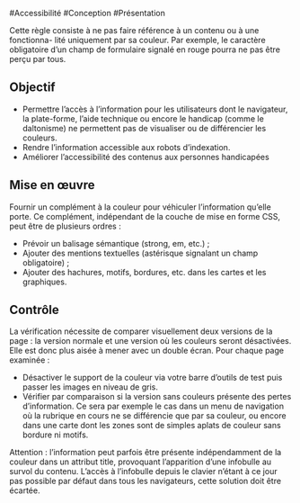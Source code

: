 
#Accessibilité #Conception #Présentation

Cette règle consiste à ne pas faire référence à un contenu ou à une fonctionna- lité uniquement par sa couleur. Par exemple, le caractère obligatoire d’un champ de formulaire signalé en rouge pourra ne pas être perçu par tous.

Objectif
--------

*   Permettre l’accès à l’information pour les utilisateurs dont le navigateur, la plate-forme, l’aide technique ou encore le handicap (comme le daltonisme) ne permettent pas de visualiser ou de différencier les couleurs.
*   Rendre l’information accessible aux robots d’indexation.
*   Améliorer l’accessibilité des contenus aux personnes handicapées

Mise en œuvre
-------------

Fournir un complément à la couleur pour véhiculer l’information qu’elle porte. Ce complément, indépendant de la couche de mise en forme CSS, peut être de plusieurs ordres :

*   Prévoir un balisage sémantique (strong, em, etc.) ;
*   Ajouter des mentions textuelles (astérisque signalant un champ obligatoire) ;
*   Ajouter des hachures, motifs, bordures, etc. dans les cartes et les graphiques.

Contrôle
--------

La vérification nécessite de comparer visuellement deux versions de la page : la version normale et une version où les couleurs seront désactivées. Elle est donc plus aisée à mener avec un double écran. Pour chaque page examinée :

*   Désactiver le support de la couleur via votre barre d’outils de test puis passer les images en niveau de gris.
*   Vérifier par comparaison si la version sans couleurs présente des pertes d’information. Ce sera par exemple le cas dans un menu de navigation où la rubrique en cours ne se différencie que par sa couleur, ou encore dans une carte dont les zones sont de simples aplats de couleur sans bordure ni motifs.

Attention : l’information peut parfois être présente indépendamment de la couleur dans un attribut title, provoquant l’apparition d’une infobulle au survol du contenu. L’accès à l’infobulle depuis le clavier n’étant à ce jour pas possible par défaut dans tous les navigateurs, cette solution doit être écartée.
